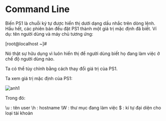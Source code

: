 # Command Line
Biến PS1 là chuỗi ký tự được hiển thị dưới dạng dấu nhắc trên dòng lệnh. Hầu hết, các phiên bản đều đặt PS1 thành một giá trị mặc định đã biết. Ví dụ: tên người dùng và máy chủ tương ứng:

[root@localhost ~]#

Nó thật sự hữu dụng vì luôn hiển thị để người dùng biết họ đang làm việc ở chế độ người dùng nào.

Ta có thể tùy chỉnh bằng cách thay đổi giá trị của PS1.

Ta xem giá trị mặc định của PS1: 

![anh1](https://image.prntscr.com/image/ptmdymN1RI_IWtAvpxgZeA.png)

Trong đó:

\u : tên user
\h : hostname
\W : thư mục đang làm việc
\$ : kí tự đại diện cho loại tài khoản